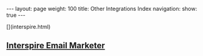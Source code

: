 --- layout: page weight: 100 title: Other Integrations Index navigation:
show: true ---

<div class="row-fluid">
<div class="span4 well callout">
[<span class="pull-right icon-17"></span>](interspire.html)

[Interspire Email Marketer](interspire.html)
--------------------------------------------

</div>
</div>

